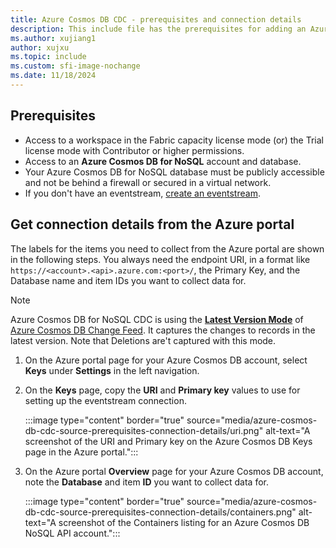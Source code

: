 ```yaml
---
title: Azure Cosmos DB CDC - prerequisites and connection details
description: This include file has the prerequisites for adding an Azure Cosmos DB Change Data Capture (CDC) source and information on getting connection details.
ms.author: xujiang1
author: xujxu
ms.topic: include
ms.custom: sfi-image-nochange
ms.date: 11/18/2024
---
```


## Prerequisites

- Access to a workspace in the Fabric capacity license mode (or) the Trial license mode with Contributor or higher permissions. 
- Access to an **Azure Cosmos DB for NoSQL** account and database.
- Your Azure Cosmos DB for NoSQL database must be publicly accessible and not be behind a firewall or secured in a virtual network.
- If you don't have an eventstream, [create an eventstream](../create-manage-an-eventstream.md). 


## Get connection details from the Azure portal

The labels for the items you need to collect from the Azure portal are shown in the following steps. You always need the endpoint URI, in a format like `https://<account>.<api>.azure.com:<port>/`, the Primary Key, and the Database name and item IDs you want to collect data for.

> [!NOTE]
> Azure Cosmos DB for NoSQL CDC is using the [**Latest Version Mode**](/azure/cosmos-db/nosql/change-feed-modes?tabs=latest-version#latest-version-change-feed-mode) of [Azure Cosmos DB Change Feed](/azure/cosmos-db/change-feed). It captures the changes to records in the latest version. Note that Deletions are't captured with this mode.  


1. On the Azure portal page for your Azure Cosmos DB account, select **Keys** under **Settings** in the left navigation.

1. On the **Keys** page, copy the **URI** and **Primary key** values to use for setting up the eventstream connection.

   :::image type="content" border="true" source="media/azure-cosmos-db-cdc-source-prerequisites-connection-details/uri.png" alt-text="A screenshot of the URI and Primary key on the Azure Cosmos DB Keys page in the Azure portal.":::

1. On the Azure portal **Overview** page for your Azure Cosmos DB account, note the **Database** and item **ID** you want to collect data for.

   :::image type="content" border="true" source="media/azure-cosmos-db-cdc-source-prerequisites-connection-details/containers.png" alt-text="A screenshot of the Containers listing for an Azure Cosmos DB NoSQL API account.":::
